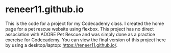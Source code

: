 # reneer11.github.io
This is the code for a project for my Codecademy class. I created the home page for a pet rescue website using flexbox.
This project has no direct association with ADORE Pet Rescue and was simply done as a practice exercise for Codecademy.
You can view the final version of this project here by using a desktop/laptop: https://reneer11.github.io/.
